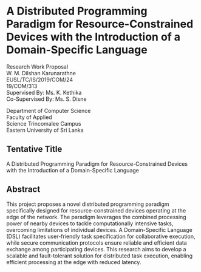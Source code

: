 # A Distributed Programming Paradigm for Resource-Constrained Devices with the Introduction of a Domain-Specific Language

Research Work Proposal  
W. M. Dilshan Karunarathne  
EUSL/TC/IS/2019/COM/24  
19/COM/313  
Supervised By: Ms. K. Kethika  
Co-Supervised By: Ms. S. Disne  

Department of Computer Science  
Faculty of Applied  
Science Trincomalee Campus  
Eastern University of Sri Lanka  

## Tentative Title

A Distributed Programming Paradigm for Resource-Constrained Devices with the Introduction of a Domain-Specific Language

## Abstract 

This project proposes a novel distributed programming paradigm specifically designed for resource-constrained devices operating at the edge of the network. The paradigm leverages the combined processing power of nearby devices to tackle computationally intensive tasks, overcoming limitations of individual devices. A Domain-Specific Language (DSL) facilitates user-friendly task specification for collaborative execution, while secure communication protocols ensure reliable and efficient data exchange among participating devices. This research aims to develop a scalable and fault-tolerant solution for distributed task execution, enabling efficient processing at the edge with reduced latency.
